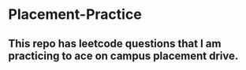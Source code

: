 # Placement-Practice
This repo has leetcode questions that I am practicing to ace on campus placement drive.
--------------
